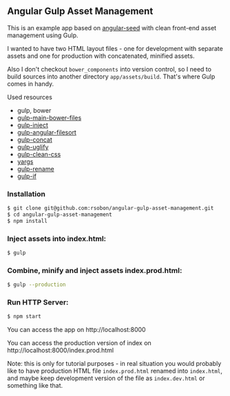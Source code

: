 ## Angular Gulp Asset Management

This is an example app based on [angular-seed](https://github.com/angular/angular-seed) with clean front-end asset management using Gulp.

I wanted to have two HTML layout files - one for development with separate assets and one for production with concatenated, minified assets.

Also I don't checkout `bower_components` into version control, so I need to build sources into another directory `app/assets/build`. That's where Gulp comes in handy.

Used resources
* gulp, bower
* [gulp-main-bower-files](https://www.npmjs.com/package/gulp-main-bower-files/)
* [gulp-inject](https://www.npmjs.com/package/gulp-inject/)
* [gulp-angular-filesort](https://www.npmjs.com/package/gulp-angular-filesort/)
* [gulp-concat](https://www.npmjs.com/package/gulp-concat/)
* [gulp-uglify](https://www.npmjs.com/package/gulp-uglify)
* [gulp-clean-css](https://www.npmjs.com/package/gulp-clean-css/)
* [yargs](https://www.npmjs.com/package/yargs)
* [gulp-rename](https://www.npmjs.com/package/gulp-rename/)
* [gulp-if](https://www.npmjs.com/package/gulp-if/)

### Installation

```bash
$ git clone git@github.com:rsobon/angular-gulp-asset-management.git
$ cd angular-gulp-asset-management
$ npm install
```

### Inject assets into index.html:

```bash
$ gulp
```

### Combine, minify and inject assets index.prod.html:

```bash
$ gulp --production
```

### Run HTTP Server:

```bash
$ npm start
```

You can access the app on http://localhost:8000

You can access the production version of index on http://localhost:8000/index.prod.html

Note: this is only for tutorial purposes - in real situation you would probably like to have production HTML file `index.prod.html` renamed into `index.html`, and maybe keep development version of the file as `index.dev.html` or something like that.  